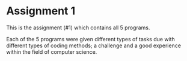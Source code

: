 # Assignment 1
This is the assignment (#1) which contains all 5 programs. 

Each of the 5 programs were given different types of tasks due with different types of coding methods; a challenge and a good experience within the field of computer science.
